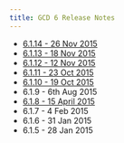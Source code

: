 ```yaml
---
title: GCD 6 Release Notes
---
```


* [6.1.14 - 26 Nov 2015](http://releases.northarrowresearch.com/GCD/Desktop/2015_11_26_GCDAddIn_6_1_14.esriAddIn)
* [6.1.13 - 18 Nov 2015](http://releases.northarrowresearch.com/GCD/Desktop/2015_11_18_GCDAddIn_6_1_13.esriAddIn)
* [6.1.12 - 12 Nov 2015](http://releases.northarrowresearch.com/GCD/Desktop/2015_11_12_GCDAddIn_6_1_12.esriAddIn)
* [6.1.11 - 23 Oct 2015](http://releases.northarrowresearch.com/GCD/Desktop/2015_10_23_GCDAddIn_6_1_11.esriAddIn)
* [6.1.10 - 19 Oct 2015](http://releases.northarrowresearch.com/GCD/Desktop/2015_10_19_GCDAddIn_6_1_10.esriAddIn)
* 6.1.9 - 6th Aug 2015
* [6.1.8 - 15 April 2015](http://releases.northarrowresearch.com/GCD/Desktop/2015_04_15_GCDAddIn_6_1_08.esriAddIn)
* 6.1.7 - 4 Feb 2015
* 6.1.6 - 31 Jan 2015
* 6.1.5 - 28 Jan 2015